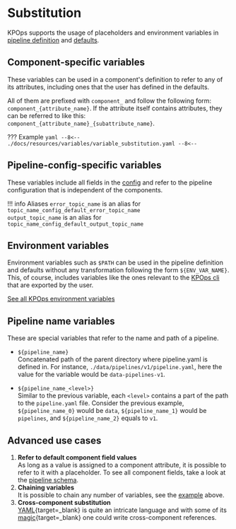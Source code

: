 # Substitution

KPOps supports the usage of placeholders and environment variables in [pipeline definition](../components/overview.md) and [defaults](../defaults.md).

## Component-specific variables

These variables can be used in a component's definition to refer to any of its attributes, including ones that the user has defined in the defaults.

All of them are prefixed with `component_` and follow the following form: `component_{attribute_name}`. If the attribute itself contains attributes, they can be referred to like this: `component_{attribute_name}_{subattribute_name}`.

??? Example
    ```yaml
    --8<--
    ./docs/resources/variables/variable_substitution.yaml
    --8<--
    ```

## Pipeline-config-specific variables

These variables include all fields in the [config](../config.md) and refer to the pipeline configuration that is independent of the components.

!!! info Aliases
    `error_topic_name` is an alias for `topic_name_config_default_error_topic_name`  
    `output_topic_name` is an alias for `topic_name_config_default_output_topic_name`

## Environment variables

Environment variables such as `$PATH` can be used in the pipeline definition and defaults without any transformation following the form `${ENV_VAR_NAME}`. This, of course, includes variables like the ones relevant to the [KPOps cli](../../references/cli-commands.md) that are exported by the user.

[See all KPOps environment variables](environment_variables.md)

## Pipeline name variables

These are special variables that refer to the name and path of a pipeline.

- `${pipeline_name}`  
    Concatenated path of the parent directory where pipeline.yaml is defined in.
    For instance, `./data/pipelines/v1/pipeline.yaml`, here the value for the variable would be `data-pipelines-v1`.

- `${pipeline_name_<level>}`  
    Similar to the previous variable, each `<level>` contains a part of the path to the `pipeline.yaml` file.
    Consider the previous example, `${pipeline_name_0}` would be `data`, `${pipeline_name_1}` would be `pipelines`, and `${pipeline_name_2}` equals to `v1`.

## Advanced use cases

1. **Refer to default component field values**  
As long as a value is assigned to a component attribute, it is possible to refer to it with a placeholder. To see all component fields, take a look at the [pipeline schema](../../../schema/pipeline.json).
2. **Chaining variables**  
It is possible to chain any number of variables, see the [example](#component-specific-variables) above.
3. **Cross-component substitution**  
[YAML](https://yaml.org/){target=_blank} is quite an intricate language and with some of its [magic](https://yaml.org/spec/1.2.2/#692-node-anchors){target=_blank} one could write cross-component references.

